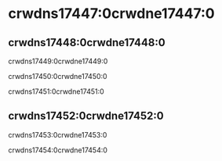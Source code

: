 # crwdns17447:0crwdne17447:0

## crwdns17448:0crwdne17448:0

crwdns17449:0crwdne17449:0

crwdns17450:0crwdne17450:0

crwdns17451:0crwdne17451:0

## crwdns17452:0crwdne17452:0

crwdns17453:0crwdne17453:0

crwdns17454:0crwdne17454:0